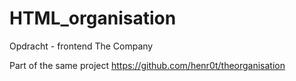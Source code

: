 # HTML_organisation
Opdracht - frontend The Company

Part of the same project
https://github.com/henr0t/theorganisation

